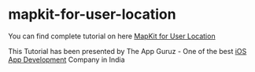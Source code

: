 # mapkit-for-user-location

You can find complete tutorial on here [MapKit for User Location](http://www.theappguruz.com/ios/mapkit-for-user-location-in-ios/)

This Tutorial has been presented by The App Guruz - One of the best [iOS App Development](http://www.theappguruz.com/iphone-app-development/) Company in India
